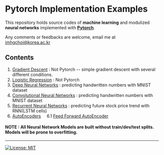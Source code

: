 # Pytorch Implementation Examples
This repository holds source codes of **machine learning** and modulized **neural networks** implemented with **[Pytorch](https://pytorch.org/docs/stable/index.html)**.<br/>

Any comments or feedbacks are welcome, email me at imhgchoi@korea.ac.kr <br/>

## Contents
1. [Gradient Descent](https://github.com/imhgchoi/pytorch_implementations/tree/master/Gradient_Descent) : Not Pytorch -- simple gradient descent with several different conditions.
2. [Logistic Regression](https://github.com/imhgchoi/pytorch_implementations/tree/master/Logistic_Regression) : Not Pytorch
3. [Deep Neural Networks](https://github.com/imhgchoi/pytorch_implementations/tree/master/DNN) : predicting handwritten numbers with MNIST dataset
4. [Convolutional Neural Networks](https://github.com/imhgchoi/pytorch_implementations/tree/master/CNN) : predicting handwritten numbers with MNIST dataset
5. [Recurrent Neural Networks](https://github.com/imhgchoi/pytorch_implementations/tree/master/RNN) : predicting future stock price trend with RNN(LSTM cells)
6. [AutoEncoders](https://github.com/imhgchoi/pytorch_implementations/tree/master/AutoEncoders)
&nbsp;&nbsp;&nbsp; 6.1 [Feed Forward AutoEncoder](https://github.com/imhgchoi/pytorch_implementations/tree/master/AutoEncoders/DNN_AE)

#### NOTE : All Neural Network Models are built without train/dev/test splits. Models will be prone to overfitting.
---
  
[![License: MIT](https://img.shields.io/badge/License-MIT-yellow.svg)](https://opensource.org/licenses/MIT)
